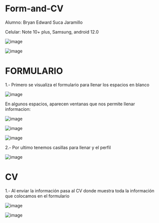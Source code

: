 # Form-and-CV

Alumno: Bryan Edward Suca Jaramillo

Celular: Note 10+ plus, Samsung, android 12.0

![image](https://github.com/bryansucabs/Form-and-CV/assets/103225730/09aaf68c-699e-480a-9858-52c6f80adbc7)

![image](https://github.com/bryansucabs/Form-and-CV/assets/103225730/f54b25a1-7f34-4745-91b4-9284fb8880c3)


# FORMULARIO

1.- Primero se visualiza el formulario para llenar los espacios en blanco 

![image](https://github.com/bryansucabs/Form-and-CV/assets/103225730/3b2cff1a-9099-4258-a13f-2dedcc093995)

En algunos espacios, aparecen ventanas que nos permite llenar informacion:

![image](https://github.com/bryansucabs/Form-and-CV/assets/103225730/5ad967e5-2ada-43c8-b3a6-1eb0d85ee876)

![image](https://github.com/bryansucabs/Form-and-CV/assets/103225730/6178ae45-a4c8-4d4a-bab2-5b02030432c8)

![image](https://github.com/bryansucabs/Form-and-CV/assets/103225730/bb075d8b-519a-431c-a0ce-89b4fe8b7974)


2.- Por ultimo tenemos casillas para llenar y el perfil

![image](https://github.com/bryansucabs/Form-and-CV/assets/103225730/66cac7bb-c0d5-48e9-93dc-824a0603671a)

# CV

1.- Al enviar la información pasa al CV donde muestra toda la información que colocamos en el formulario

![image](https://github.com/bryansucabs/Form-and-CV/assets/103225730/3281a326-0a96-423a-87ce-959fb84f0152)

![image](https://github.com/bryansucabs/Form-and-CV/assets/103225730/16af6843-b742-4fd6-9df0-3661df90245a)



